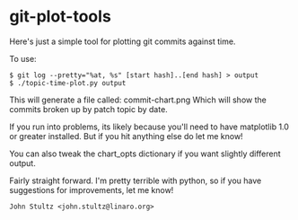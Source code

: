 git-plot-tools
=========

Here's just a simple tool for plotting git commits against time.

To use:

	$ git log --pretty="%at, %s" [start hash]..[end hash] > output
	$ ./topic-time-plot.py output

This will generate a file called: commit-chart.png
Which will show the commits broken up by patch topic by date.

If you run into problems, its likely because you'll need to have
matplotlib 1.0 or greater installed. But if you hit anything else
do let me know!

You can also tweak the chart_opts dictionary if you want slightly
different output.

Fairly straight forward. I'm pretty terrible with python, so if you
have suggestions for improvements, let me know!

	John Stultz <john.stultz@linaro.org>

